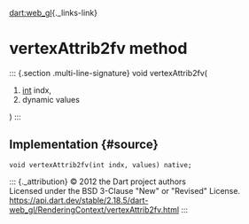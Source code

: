 [dart:web\_gl](../../dart-web_gl/dart-web_gl-library){._links-link}

vertexAttrib2fv method
======================

::: {.section .multi-line-signature}
void vertexAttrib2fv(

1.  [int](../../dart-core/int-class) indx,
2.  dynamic values

)
:::

Implementation {#source}
--------------

``` {.language-dart data-language="dart"}
void vertexAttrib2fv(int indx, values) native;
```

::: {._attribution}
© 2012 the Dart project authors\
Licensed under the BSD 3-Clause \"New\" or \"Revised\" License.\
<https://api.dart.dev/stable/2.18.5/dart-web_gl/RenderingContext/vertexAttrib2fv.html>
:::
